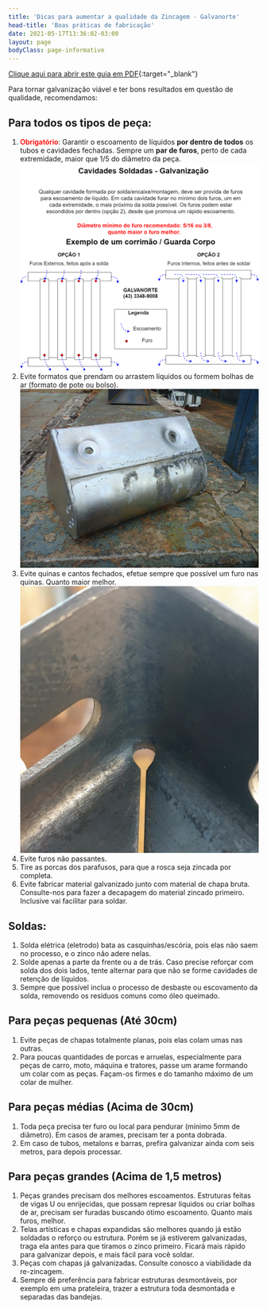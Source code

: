 ```yaml
---
title: 'Dicas para aumentar a qualidade da Zincagem - Galvanorte'
head-title: 'Boas práticas de fabricação'
date: 2021-05-17T13:36:02-03:00
layout: page
bodyClass: page-informative
---
```

[Clique aqui para abrir este guia em PDF](/arquivo/guia-fabricacao-galvanorte.pdf){:target="_blank"}

Para tornar galvanização viável e ter bons resultados em questão de qualidade, recomendamos:

## Para todos os tipos de peça:
1. <strong style="color:red;font-weight:600">Obrigatório</strong>: Garantir o escoamento de líquidos **por dentro de todos** os tubos e cavidades fechadas. Sempre um **par de furos**, perto de cada extremidade, maior que 1/5 do diâmetro da peça.
![Escoamento para uma boa galvanização](/images/boas-praticas/furos_pecas.png)
2. Evite formatos que prendam ou arrastem líquidos ou formem bolhas de ar (formato de pote ou bolso).
![Problema de escorrimento por conta de chapas juntas](/images/boas-praticas/bolso.jpeg)
3. Evite quinas e cantos fechados, efetue sempre que possível um furo nas quinas. Quanto maior melhor.
![Quina furada recomendação](/images/boas-praticas/quina_furada.jpeg)
4. Evite furos não passantes.
5. Tire as porcas dos parafusos, para que a rosca seja zincada por completa.
6. Evite fabricar material galvanizado junto com material de chapa bruta. Consulte-nos para fazer a decapagem do material zincado primeiro. Inclusive vai facilitar para soldar.

## Soldas:
1. Solda elétrica (eletrodo) bata as casquinhas/escória, pois elas não saem no processo, e o zinco não adere nelas.
2. Solde apenas a parte da frente ou a de trás. Caso precise reforçar com solda dos dois lados, tente alternar para que não se forme cavidades de retenção de líquidos.
3. Sempre que possível inclua o processo de desbaste ou escovamento da solda, removendo os resíduos comuns como óleo queimado.

## Para peças pequenas (Até 30cm)
1. Evite peças de chapas totalmente planas, pois elas colam umas nas outras.
2. Para poucas quantidades de porcas e arruelas, especialmente para peças de carro, moto, máquina e tratores, passe um arame formando um colar com as peças. Façam-os firmes e do tamanho máximo de um colar de mulher.

## Para peças médias (Acima de 30cm)
1. Toda peça precisa ter furo ou local para pendurar (mínimo 5mm de diâmetro). Em casos de arames, precisam ter a ponta dobrada.
2. Em caso de tubos, metalons e barras, prefira galvanizar ainda com seis metros, para depois processar.

## Para peças grandes (Acima de 1,5 metros)
1. Peças grandes precisam dos melhores escoamentos. Estruturas feitas de vigas U ou enrijecidas, que possam represar líquidos ou criar bolhas de ar, precisam ser furadas buscando ótimo escoamento. Quanto mais furos, melhor.
2. Telas artísticas e chapas expandidas são melhores quando já estão soldadas o reforço ou estrutura. Porém se já estiverem galvanizadas, traga ela antes para que tiramos o zinco primeiro. Ficará mais rápido para galvanizar depois, e mais fácil para você soldar.
3. Peças com chapas já galvanizadas. Consulte conosco a viabilidade da re-zincagem.
4. Sempre dê preferência para fabricar estruturas desmontáveis, por exemplo em uma prateleira, trazer a estrutura toda desmontada e separadas das bandejas.